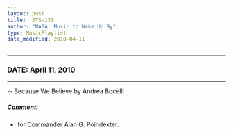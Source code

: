 ```yaml
---
layout: post
title:  STS-131
author: "NASA: Music to Wake Up By"
type: MusicPlaylist
date_modified: 2010-04-11
---
```


----
### DATE: April 11, 2010
----
⊹ Because We Believe by Andrea Bocelli

##### Comment:
* for Commander Alan G. Poindexter.
